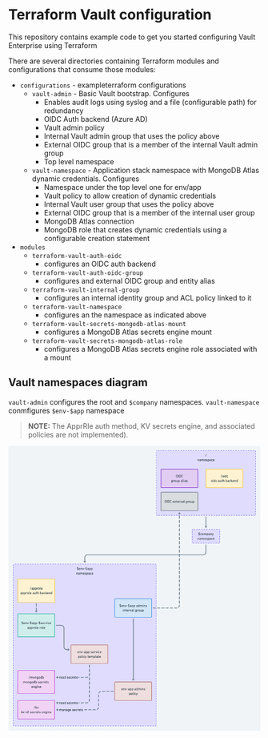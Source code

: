 # Terraform Vault configuration

This repository contains example code to get you started configuring Vault Enterprise using Terraform

There are several directories containing Terraform modules and configurations that consume those modules:

- `configurations` - exampleterraform configurations
  - `vault-admin` - Basic Vault bootstrap. Configures
    - Enables audit logs using syslog and a file (configurable path) for redundancy
    - OIDC Auth backend (Azure AD)
    - Vault admin policy
    - Internal Vault admin group that uses the policy above
    - External OIDC group that is a member of the internal Vault admin group
    - Top level namespace
  - `vault-namespace` - Application stack namespace with MongoDB Atlas dynamic credentials. Configures
    - Namespace under the top level one for env/app
    - Vault policy to allow creation of dynamic credentials
    - Internal Vault user group that uses the policy above
    - External OIDC group that is a member of the internal user group
    - MongoDB Atlas connection
    - MongoDB role that creates dynamic credentials using a configurable creation statement
- `modules`
  - `terraform-vault-auth-oidc`
    - configures an OIDC auth backend
  - `terraform-vault-auth-oidc-group`
    - configures and external OIDC group and entity alias
  - `terraform-vault-internal-group`
    - configures an internal identity group and ACL policy linked to it
  - `terraform-vault-namespace`
    - configures an the namespace as indicated above
  - `terraform-vault-secrets-mongodb-atlas-mount`
    - configures a MongoDB Atlas secrets engine mount
  - `terraform-vault-secrets-mongodb-atlas-role`
    - configures a MongoDB Atlas secrets engine role associated with a mount

## Vault namespaces diagram

`vault-admin` configures the root and `$company` namespaces. `vault-namespace` conmfigures `$env-$app` namespace 

> **NOTE:** The ApprRle auth method, KV secrets engine, and associated policies are not implemented).

![Vault namespaces diagram](assets/vault_namespaces.png)
